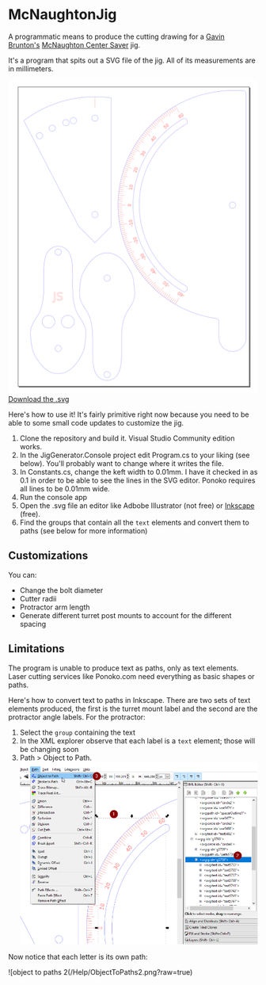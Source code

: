 # McNaughtonJig
A programmatic means to produce the cutting drawing for a [Gavin Brunton's](https://www.youtube.com/channel/UClXgFhhTjQxrOJQIT3Go61g) [McNaughton Center Saver](http://www.kelton.co.nz/McNaughton%20Center%20Saver.html) jig.

It's a program that spits out a SVG file of the jig.  All of its measurements are in millimeters.

![Sample layout](/Help/Layout.png?raw=true)
[Download the .svg](/Sample.svg?raw=true)

Here's how to use it!  It's fairly primitive right now because you need to be able to some small code updates to customize the jig.

1. Clone the repository and build it.  Visual Studio Community edition works.
2. In the JigGenerator.Console project edit Program.cs to your liking (see below).  You'll probably want to change where it writes the file.
3. In Constants.cs, change the keft width to 0.01mm.  I have it checked in as 0.1 in order to be able to see the lines in the SVG editor.   Ponoko requires all lines to be 0.01mm wide.
3. Run the console app 
4. Open the .svg file an editor like Adbobe Illustrator (not free) or [Inkscape](https://inkscape.org/en/) (free).
5. Find the groups that contain all the `text` elements and convert them to paths (see below for more information)


## Customizations
You can: 
* Change the bolt diameter
* Cutter radii
* Protractor arm length
* Generate different turret post mounts to account for the different spacing

## Limitations
The program is unable to produce text as paths, only as text elements.  Laser cutting services like Ponoko.com need everything as basic shapes or paths.  

Here's how to convert text to paths in Inkscape.  There are two sets of text elements produced, the first is the turret mount label and  the second are the protractor angle labels.  For the protractor:
1. Select the `group` containing the text
2. In the XML explorer observe that each label is a `text` element; those will be changing soon
3. Path > Object to Path.  
![object to paths 1](/Help/ObjectToPaths1.png?raw=true)

Now notice that each letter is its own path:

![object to paths 2(/Help/ObjectToPaths2.png?raw=true)